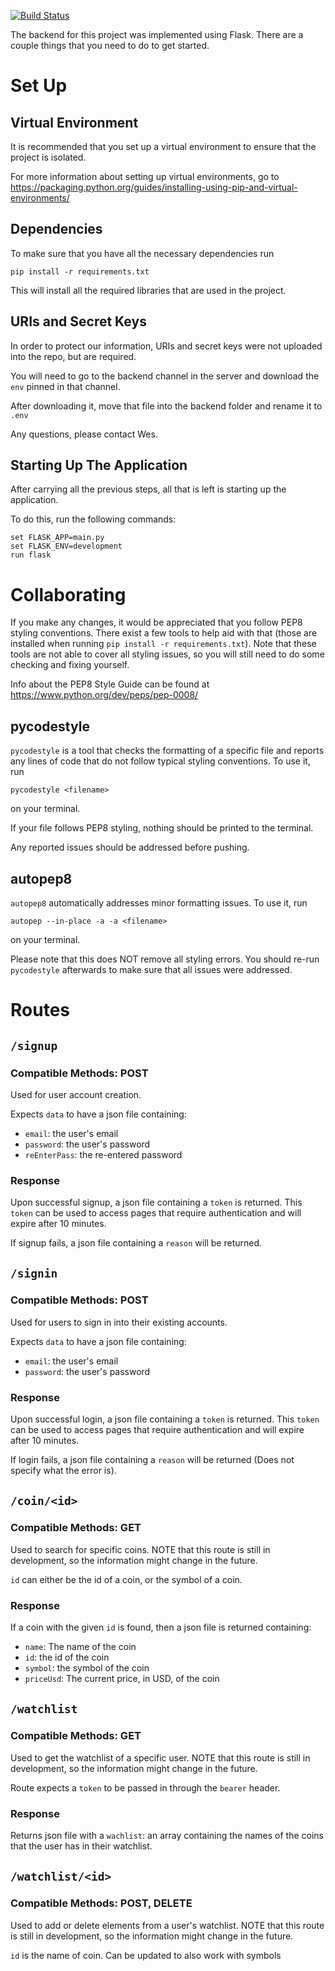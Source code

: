 [![Build Status](https://travis-ci.com/Hadiasemi/Crypto-Tracker.svg?branch=master)](https://travis-ci.com/Hadiasemi/Crypto-Tracker)

The backend for this project was implemented using Flask.
There are a couple things that you need to do to get started.


# Set Up

## Virtual Environment
It is recommended that you set up a virtual environment to ensure that the project is isolated.

For more information about setting up virtual environments, go to https://packaging.python.org/guides/installing-using-pip-and-virtual-environments/

## Dependencies
To make sure that you have all the necessary dependencies run 
```
pip install -r requirements.txt
```
This will install all the required libraries that are used in the project.

## URIs and Secret Keys
In order to protect our information, URIs and secret keys were not uploaded into the repo, but are required.

You will need to go to the backend channel in the server and download the `env` pinned in that channel.

After downloading it, move that file into the backend folder and rename it to `.env`

Any questions, please contact Wes.

## Starting Up The Application
After carrying all the previous steps, all that is left is starting up the application.

To do this, run the following commands:
```
set FLASK_APP=main.py
set FLASK_ENV=development
run flask
```

# Collaborating
If you make any changes, it would be appreciated that you follow PEP8 styling conventions. There exist a few tools to help aid with that (those are installed when running `pip install -r requirements.txt`). Note that these tools are not able to cover all styling issues, so you will still need to do some checking and fixing yourself.

Info about the PEP8 Style Guide can be found at https://www.python.org/dev/peps/pep-0008/

## pycodestyle
`pycodestyle` is a tool that checks the formatting of a specific file and reports any lines of code that do not follow typical styling conventions. To use it, run
```
pycodestyle <filename>
```
on your terminal.

If your file follows PEP8 styling, nothing should be printed to the terminal. 

Any reported issues should be addressed before pushing.

## autopep8
`autopep8` automatically addresses minor formatting issues. To use it, run
```
autopep --in-place -a -a <filename>
```
on your terminal.

Please note that this does NOT remove all styling errors. You should re-run `pycodestyle` afterwards to make sure that all issues were addressed.


# Routes

## `/signup`
### Compatible Methods: POST
Used for user account creation.

Expects `data` to have a json file containing:
* `email`: the user's email
* `password`: the user's password
* `reEnterPass`: the re-entered password

### Response
Upon successful signup, a json file containing a `token` is returned. This `token` can be used to access pages that require authentication and will expire after 10 minutes.

If signup fails, a json file containing a `reason` will be returned.

## `/signin`
### Compatible Methods: POST
Used for users to sign in into their existing accounts.

Expects `data` to have a json file containing:
* `email`: the user's email
* `password`: the user's password

### Response
Upon successful login, a json file containing a `token` is returned. This `token` can be used to access pages that require authentication and will expire after 10 minutes.

If login fails, a json file containing a `reason` will be returned (Does not specify what the error is).

## `/coin/<id>`
### Compatible Methods: GET
Used to search for specific coins. NOTE that this route is still in development, so the information might change in the future.

`id` can either be the id of a coin, or the symbol of a coin.

### Response
If a coin with the given `id` is found, then a json file is returned containing:
* `name`: The name of the coin
* `id`: the id of the coin
* `symbol`: the symbol of the coin
* `priceUsd`: The current price, in USD, of the coin

## `/watchlist`
### Compatible Methods: GET
Used to get the watchlist of a specific user. NOTE that this route is still in development, so the information might change in the future.

Route expects a `token` to be passed in through the `bearer` header.

### Response
Returns json file with a `wachlist`: an array containing the names of the coins that the user has in their watchlist.

## `/watchlist/<id>`
### Compatible Methods: POST, DELETE
Used to add or delete elements from a user's watchlist. NOTE that this route is still in development, so the information might change in the future.

`id` is the name of coin. Can be updated to also work with symbols
